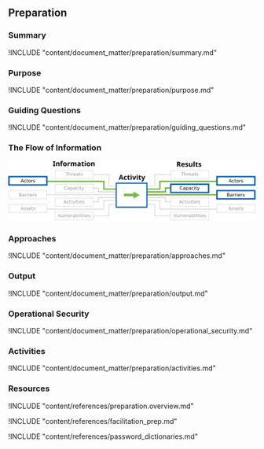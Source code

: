 
## Preparation

### Summary
!INCLUDE "content/document_matter/preparation/summary.md"

### Purpose
!INCLUDE "content/document_matter/preparation/purpose.md"

### Guiding Questions
!INCLUDE "content/document_matter/preparation/guiding_questions.md"

### The Flow of Information
![Preparation Information Flow](content/images/info_flows/preparation.svg)

### Approaches
!INCLUDE "content/document_matter/preparation/approaches.md"

### Output
!INCLUDE "content/document_matter/preparation/output.md"

### Operational Security
!INCLUDE "content/document_matter/preparation/operational_security.md"

### Activities
!INCLUDE "content/document_matter/preparation/activities.md"

### Resources
<div class="greybox">
!INCLUDE "content/references/preparation.overview.md"

!INCLUDE "content/references/facilitation_prep.md"

!INCLUDE "content/references/password_dictionaries.md"
</div>

